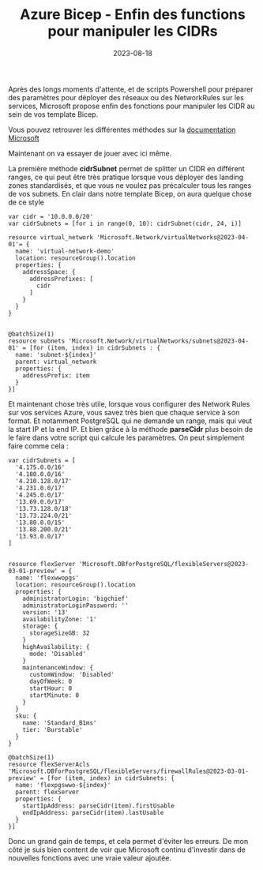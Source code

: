 ﻿---
layout: post
title: Azure Bicep - Enfin des functions pour manipuler les CIDRs
date: 2023-08-18
categories: [ "Azure", "Bicep", "ARM" ]
githubcommentIdtoreplace: 
---

Après des longs moments d'attente, et de scripts Powershell pour préparer des paramètres pour déployer des réseaux ou des NetworkRules sur les services, Microsoft propose enfin des fonctions pour manipuler les CIDR au sein de vos template Bicep.

Vous pouvez retrouver les différentes méthodes sur la [documentation Microsoft](https://learn.microsoft.com/en-us/azure/azure-resource-manager/bicep/bicep-functions-cidr?WT.mc_id=AZ-MVP-4039694#cidrsubnet)

Maintenant on va essayer de jouer avec ici même.

La première méthode **cidrSubnet** permet de splitter un CIDR en différent ranges, ce qui peut être très pratique lorsque vous déployer des landing zones standardisés, et que vous ne voulez pas précalculer tous les ranges de vos subnets. En clair dans notre template Bicep, on aura quelque chose de ce style

```bicep
var cidr = '10.0.0.0/20'
var cidrSubnets = [for i in range(0, 10): cidrSubnet(cidr, 24, i)]

resource virtual_network 'Microsoft.Network/virtualNetworks@2023-04-01'= {
  name: 'virtual-network-demo'
  location: resourceGroup().location
  properties: {
    addressSpace: {
      addressPrefixes: [
        cidr
      ]
    }
  }
}


@batchSize(1)
resource subnets 'Microsoft.Network/virtualNetworks/subnets@2023-04-01' = [for (item, index) in cidrSubnets : {
  name: 'subnet-${index}'
  parent: virtual_network
  properties: {
    addressPrefix: item
  }
}]
```

Et maintenant chose très utile, lorsque vous configurer des Network Rules sur vos services Azure, vous savez très bien que chaque service à son format. Et notamment PostgreSQL qui ne demande un range, mais qui veut la start IP et la end IP. Et bien grâce à la méthode **parseCidr** plus besoin de le faire dans votre script qui calcule les paramètres. On peut simplement faire comme cela :

```bicep
var cidrSubnets = [
  '4.175.0.0/16'
  '4.180.0.0/16'
  '4.210.128.0/17'
  '4.231.0.0/17'
  '4.245.0.0/17'
  '13.69.0.0/17'
  '13.73.128.0/18'
  '13.73.224.0/21'
  '13.80.0.0/15'
  '13.88.200.0/21'
  '13.93.0.0/17'  
]


resource flexServer 'Microsoft.DBforPostgreSQL/flexibleServers@2023-03-01-preview' = {
  name: 'flexwwopgs'
  location: resourceGroup().location
  properties: {
    administratorLogin: 'bigchief'
    administratorLoginPassword: ''
    version: '13'
    availabilityZone: '1'  
    storage: {
      storageSizeGB: 32
    }
    highAvailability: {
      mode: 'Disabled'
    }
    maintenanceWindow: {
      customWindow: 'Disabled'
      dayOfWeek: 0
      startHour: 0
      startMinute: 0
    }
  }
  sku: {
    name: 'Standard_B1ms'
    tier: 'Burstable'
  }
}

@batchSize(1)
resource flexServerAcls 'Microsoft.DBforPostgreSQL/flexibleServers/firewallRules@2023-03-01-preview' = [for (item, index) in cidrSubnets: {
  name: 'flexpgswwo-${index}'
  parent: flexServer
  properties: {
    startIpAddress: parseCidr(item).firstUsable
    endIpAddress: parseCidr(item).lastUsable
  }
}]

```

Donc un grand gain de temps, et cela permet d'éviter les erreurs.
De mon côté je suis bien content de voir que Microsoft continu d'investir dans de nouvelles fonctions avec une vraie valeur ajoutée.
